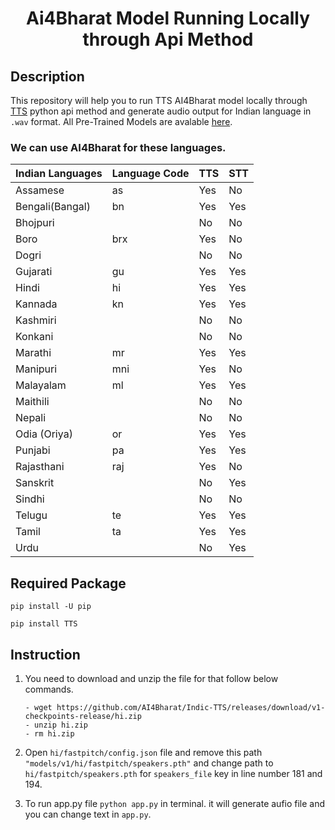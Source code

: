 <h1 align="center">
    <b> Ai4Bharat Model Running Locally through Api Method</b> 
<br>
</h1>

## Description
This repository will help you to run TTS AI4Bharat model locally through <a href='https://pypi.org/project/TTS/'>TTS</a> python api method and generate audio output for Indian language in ```.wav``` format. All Pre-Trained Models are avalable <a href='https://github.com/AI4Bharat/Indic-TTS/releases/tag/v1-checkpoints-release'>here</a>.


### We can use AI4Bharat for these languages.
| Indian Languages | Language Code | TTS  | STT |
|------------------|---------------|------|-----|
| Assamese         | as            | Yes  | No  |
| Bengali(Bangal)  | bn            | Yes  | Yes |
| Bhojpuri         |               | No   | No  |
| Boro             | brx           | Yes  | No  |
| Dogri            |               | No   | No  |
| Gujarati         | gu            | Yes  | Yes |
| Hindi            | hi            | Yes  | Yes |
| Kannada          | kn            | Yes  | Yes |
| Kashmiri         |               | No   | No  |
| Konkani          |               | No   | No  |
| Marathi          | mr            | Yes  | Yes |
| Manipuri         | mni           | Yes  | No  |
| Malayalam        | ml            | Yes  | Yes |
| Maithili         |               | No   | No  |
| Nepali           |               | No   | No  |
| Odia (Oriya)     | or            | Yes  | Yes |
| Punjabi          | pa            | Yes  | Yes |
| Rajasthani       | raj           | Yes  | No  |
| Sanskrit         |               | No   | Yes |
| Sindhi           |               | No   | No  |
| Telugu           | te            | Yes  | Yes |
| Tamil            | ta            | Yes  | Yes |
| Urdu             |               | No   | Yes |

## Required Package 

```pip install -U pip```

```pip install TTS```


## Instruction

1. You need to download and unzip the file for that follow below commands.
    
    ```
    - wget https://github.com/AI4Bharat/Indic-TTS/releases/download/v1-checkpoints-release/hi.zip
    - unzip hi.zip
    - rm hi.zip
    ```

2. Open ```hi/fastpitch/config.json``` file and remove this path ```"models/v1/hi/fastpitch/speakers.pth"``` and change path to ```hi/fastpitch/speakers.pth``` for ```speakers_file``` key in line number 181 and 194.

3. To run app.py file ```python app.py``` in terminal. it will generate aufio file and you can change text in ```app.py```.
